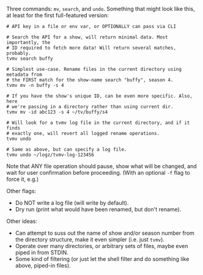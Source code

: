 Three commands: `mv`, `search`, and `undo`. Something that might look like
this, at least for the first full-featured version:

```
# API key in a file or env var, or OPTIONALLY can pass via CLI

# Search the API for a show, will return minimal data. Most importantly, the
# ID required to fetch more data! Will return several matches, probably.
tvmv search buffy

# Simplest use-case. Rename files in the current directory using metadata from
# the FIRST match for the show-name search "buffy", season 4.
tvmv mv -n buffy -s 4

# If you have the show's unique ID, can be even more specific. Also, here
# we're passing in a directory rather than using current dir.
tvmv mv -id abc123 -s 4 ~/tv/buffy/s4

# Will look for a tvmv log file in the current directory, and if it finds
# exactly one, will revert all logged rename operations.
tvmv undo

# Same as above, but can specify a log file.
tvmv undo ~/logz/tvmv-log-123456

```

Note that ANY file operation should pause, show what will be changed, and wait
for user confirmation before proceeding. (With an optional `-f` flag to force
it, e.g.)

Other flags:
* Do NOT write a log file (will write by default).
* Dry run (print what would have been renamed, but don't rename).

Other ideas:
* Can attempt to suss out the name of show and/or season number from the
  directory structure, make it even simpler (i.e. just `tvmv`).
* Operate over many directories, or arbitrary sets of files, maybe even piped
  in from STDIN.
* Some kind of filtering (or just let the shell filter and do something like
  above, piped-in files).
